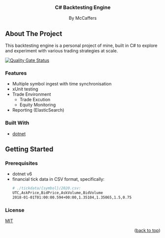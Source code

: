 <div align="center">
<h3 align="center">C# Backtesting Engine</h3>
  <p align="center">
    By McCaffers
  </p>
</div>

<!-- ABOUT THE PROJECT -->

## About The Project

This backtesting engine is a personal project of mine, built in C# to explore and experiment with various trading strategies at scale.

[![Quality Gate Status](https://sonarcloud.io/api/project_badges/measure?project=mccaffers_backtesting-engine&metric=alert_status)](https://sonarcloud.io/summary/overall?id=mccaffers_backtesting-engine)

### Features
* Multiple symbol ingest with time synchronisation
* xUnit testing 
* Trade Environment
    * Trade Excution
    * Equity Monitoring
* Reporting (ElasticSearch)

### Built With

* [dotnet](https://dotnet.com)

<!-- GETTING STARTED -->
## Getting Started

### Prerequisites

* dotnet v6
* financial tick data in CSV format, specifically:
    ```bash
    # ./tickdata/{symbol}/2020.csv:
    UTC,AskPrice,BidPrice,AskVolume,BidVolume
    2018-01-01T01:00:00.594+00:00,1.35104,1.35065,1.5,0.75
    ```

### License
[MIT](https://choosealicense.com/licenses/mit/)

<p align="right">(<a href="#top">back to top</a>)</p>
